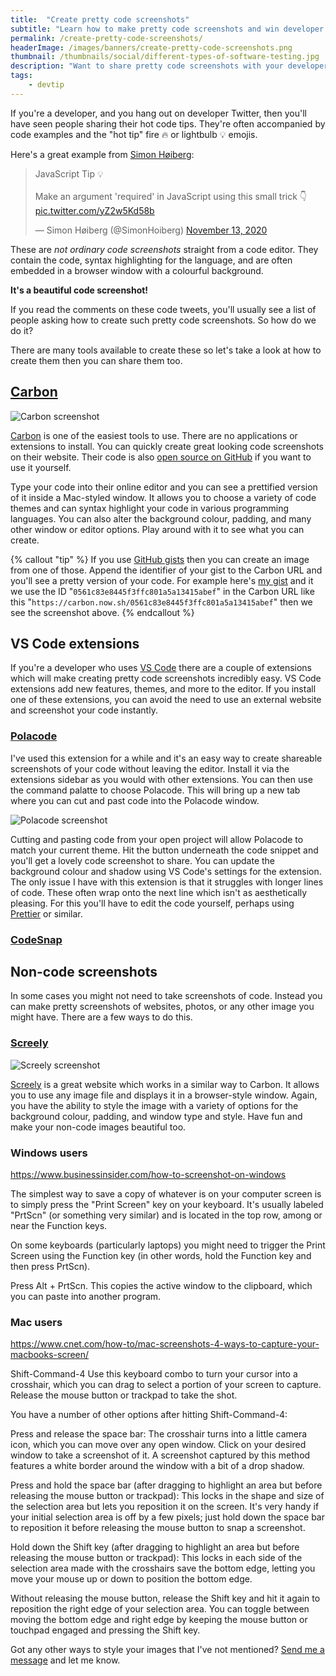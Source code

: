 ```yaml
---
title:  "Create pretty code screenshots"
subtitle: "Learn how to make pretty code screenshots and win developer Twitter!"
permalink: /create-pretty-code-screenshots/
headerImage: /images/banners/create-pretty-code-screenshots.png
thumbnail: /thumbnails/social/different-types-of-software-testing.jpg
description: "Want to share pretty code screenshots with your developer friends on Twitter? Read on to find out how."
tags:
    - devtip
---
```


If you're a developer, and you hang out on developer Twitter, then you'll have seen people sharing their hot code tips. They're often accompanied by code examples and the "hot tip" fire 🔥 or lightbulb 💡 emojis.

Here's a great example from [Simon Høiberg](https://twitter.com/SimonHoiberg):

<blockquote class="twitter-tweet"><p lang="en" dir="ltr">JavaScript Tip 💡<br><br>Make an argument &#39;required&#39; in JavaScript using this small trick 👇 <a href="https://t.co/yZ2w5Kd58b">pic.twitter.com/yZ2w5Kd58b</a></p>&mdash; Simon Høiberg (@SimonHoiberg) <a href="https://twitter.com/SimonHoiberg/status/1327314535540162565?ref_src=twsrc%5Etfw">November 13, 2020</a></blockquote> <script async src="https://platform.twitter.com/widgets.js" charset="utf-8"></script>

These are _not ordinary code screenshots_ straight from a code editor. They contain the code, syntax highlighting for the language, and are often embedded in a browser window with a colourful background.

**It's a beautiful code screenshot!**

If you read the comments on these code tweets, you'll usually see a list of people asking how to create such pretty code screenshots. So how do we do it?

There are many tools available to create these so let's take a look at how to create them then you can share them too.

## [Carbon](https://carbon.now.sh)

![Carbon screenshot](/images/posts/carbon-screenshot.png)

[Carbon](https://carbon.now.sh/) is one of the easiest tools to use. There are no applications or extensions to install. You can quickly create great looking code screenshots on their website. Their code is also [open source on GitHub](https://github.com/carbon-app/carbon) if you want to use it yourself.

Type your code into their online editor and you can see a prettified version of it inside a Mac-styled window. It allows you to choose a variety of code themes and can syntax highlight your code in various programming languages. You can also alter the background colour, padding, and many other window or editor options. Play around with it to see what you can create.

{% callout "tip" %}
If you use [GitHub gists](https://docs.github.com/en/free-pro-team@latest/github/writing-on-github/creating-gists) then you can create an image from one of those. Append the identifier of your gist to the Carbon URL and you'll see a pretty version of your code. For example here's [my gist](https://gist.github.com/MarcL/0561c83e8445f3ffc801a5a13415abef) and it we use the ID "`0561c83e8445f3ffc801a5a13415abef`" in the Carbon URL like this "`https://carbon.now.sh/0561c83e8445f3ffc801a5a13415abef`" then we see the screenshot above.
{% endcallout %}


## VS Code extensions

If you're a developer who uses [VS Code](https://code.visualstudio.com/) there are a couple of extensions which will make creating pretty code screenshots incredibly easy. VS Code extensions add new features, themes, and more to the editor. If you install one of these extensions, you can avoid the need to use an external website and screenshot your code instantly.

### [Polacode](https://marketplace.visualstudio.com/items?itemName=pnp.polacode)

I've used this extension for a while and it's an easy way to create shareable screenshots of your code without leaving the editor. Install it via the extensions sidebar as you would with other extensions. You can then use the command palatte to choose Polacode. This will bring up a new tab where you can cut and past code into the Polacode window.

![Polacode screenshot](/images/posts/polacode-screenshot.png)

Cutting and pasting code from your open project will allow Polacode to match your current theme. Hit the button underneath the code snippet and you'll get a lovely code screenshot to share. You can update the background colour and shadow using VS Code's settings for the extension. The only issue I have with this extension is that it struggles with longer lines of code. These often wrap onto the next line which isn't as aesthetically pleasing. For this you'll have to edit the code yourself, perhaps using [Prettier](https://prettier.io/) or similar.

### [CodeSnap](https://marketplace.visualstudio.com/items?itemName=adpyke.codesnap)

## Non-code screenshots

In some cases you might not need to take screenshots of code. Instead you can make pretty screenshots of websites, photos, or any other image you might have. There are a few ways to do this.

### [Screely](https://www.screely.com/)

![Screely screenshot](/images/posts/screely-screenshot.png)

[Screely](https://www.screely.com/) is a great website which works in a similar way to Carbon. It allows you to use any image file and displays it in a browser-style window. Again, you have the ability to style the image with a variety of options for the background colour, padding, and window type and style. Have fun and make your non-code images beautiful too.

### Windows users

https://www.businessinsider.com/how-to-screenshot-on-windows

The simplest way to save a copy of whatever is on your computer screen is to simply press the "Print Screen" key on your keyboard. It's usually labeled "PrtScn" (or something very similar) and is located in the top row, among or near the Function keys. 

On some keyboards (particularly laptops) you might need to trigger the Print Screen using the Function key (in other words, hold the Function key and then press PrtScn).

Press Alt + PrtScn. This copies the active window to the clipboard, which you can paste into another program. 

### Mac users

https://www.cnet.com/how-to/mac-screenshots-4-ways-to-capture-your-macbooks-screen/

Shift-Command-4 
Use this keyboard combo to turn your cursor into a crosshair, which you can drag to select a portion of your screen to capture. Release the mouse button or trackpad to take the shot.

You have a number of other options after hitting Shift-Command-4:

Press and release the space bar: The crosshair turns into a little camera icon, which you can move over any open window. Click on your desired window to take a screenshot of it. A screenshot captured by this method features a white border around the window with a bit of a drop shadow.

Press and hold the space bar (after dragging to highlight an area but before releasing the mouse button or trackpad): This locks in the shape and size of the selection area but lets you reposition it on the screen. It's very handy if your initial selection area is off by a few pixels; just hold down the space bar to reposition it before releasing the mouse button to snap a screenshot.

Hold down the Shift key (after dragging to highlight an area but before releasing the mouse button or trackpad): This locks in each side of the selection area made with the crosshairs save the bottom edge, letting you move your mouse up or down to position the bottom edge. 

Without releasing the mouse button, release the Shift key and hit it again to reposition the right edge of your selection area. You can toggle between moving the bottom edge and right edge by keeping the mouse button or touchpad engaged and pressing the Shift key.

Got any other ways to style your images that I've not mentioned? [Send me a message](./contact) and let me know. 